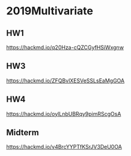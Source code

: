 # 2019Multivariate

## HW1
https://hackmd.io/q20Hza-cQZCGyfHSiWxgnw

## HW3
https://hackmd.io/ZFQBvlXESVeSSLsEaMgGOA

## HW4
https://hackmd.io/oylLnbUBRqy9pimRScgOsA

## Midterm
https://hackmd.io/v4BrcYYPTfKSrJV3DeU0OA
